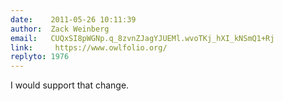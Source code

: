 ```yaml
---
date:    2011-05-26 10:11:39
author:  Zack Weinberg
email:   CUQxSI8pWGNp.q_8zvnZJagYJUEMl.wvoTKj_hXI_kNSmQ1+Rj
link:     https://www.owlfolio.org/
replyto: 1976
---
```


I would support that change.
